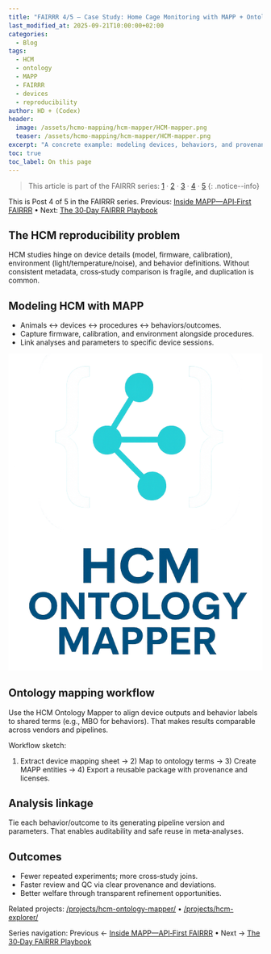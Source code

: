 ```yaml
---
title: "FAIRRR 4/5 — Case Study: Home Cage Monitoring with MAPP + Ontology Mapping"
last_modified_at: 2025-09-21T10:00:00+02:00
categories:
  - Blog
tags:
  - HCM
  - ontology
  - MAPP
  - FAIRRR
  - devices
  - reproducibility
author: HD + (Codex)
header:
  image: /assets/hcmo-mapping/hcm-mapper/HCM-mapper.png
  teaser: /assets/hcmo-mapping/hcm-mapper/HCM-mapper.png
excerpt: "A concrete example: modeling devices, behaviors, and provenance in Home Cage Monitoring to unlock reuse, comparability, and fewer animals."
toc: true
toc_label: On this page
---
```


> This article is part of the FAIRRR series: [1](/Blog/fairrr-ethics-of-metadata/) · [2](/Blog/fairrr-explained-metrics-outcomes/) · [3](/Blog/mapp-api-first-fairrr/) · [4](/Blog/case-study-hcm-mapp-ontology/) · [5](/Blog/fairrr-playbook-30-days/)
{: .notice--info}

This is Post 4 of 5 in the FAIRRR series. Previous: [Inside MAPP—API‑First FAIRRR](/Blog/mapp-api-first-fairrr/) • Next: [The 30‑Day FAIRRR Playbook](/Blog/fairrr-playbook-30-days/)

## The HCM reproducibility problem

HCM studies hinge on device details (model, firmware, calibration), environment (light/temperature/noise), and behavior definitions. Without consistent metadata, cross‑study comparison is fragile, and duplication is common.

## Modeling HCM with MAPP

- Animals ↔ devices ↔ procedures ↔ behaviors/outcomes.
- Capture firmware, calibration, and environment alongside procedures.
- Link analyses and parameters to specific device sessions.

![HCM Ontology Mapper](/assets/hcmo-mapping/hcm-mapper/HCM-mapper.png)

## Ontology mapping workflow

Use the HCM Ontology Mapper to align device outputs and behavior labels to shared terms (e.g., MBO for behaviors). That makes results comparable across vendors and pipelines.

Workflow sketch:

1) Extract device mapping sheet → 2) Map to ontology terms → 3) Create MAPP entities → 4) Export a reusable package with provenance and licenses.

## Analysis linkage

Tie each behavior/outcome to its generating pipeline version and parameters. That enables auditability and safe reuse in meta‑analyses.

## Outcomes

- Fewer repeated experiments; more cross‑study joins.
- Faster review and QC via clear provenance and deviations.
- Better welfare through transparent refinement opportunities.

Related projects: [/projects/hcm-ontology-mapper/](/projects/hcm-ontology-mapper/) • [/projects/hcm-explorer/](/projects/hcm-explorer/)

Series navigation: Previous ← [Inside MAPP—API‑First FAIRRR](/Blog/mapp-api-first-fairrr/) • Next → [The 30‑Day FAIRRR Playbook](/Blog/fairrr-playbook-30-days/)
